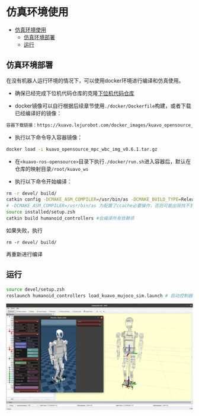 # 仿真环境使用

- [仿真环境使用](#仿真环境使用)
  - [仿真环境部署](#仿真环境部署)
  - [运行](#运行)


## 仿真环境部署

在没有机器人运行环境的情况下，可以使用docker环境进行编译和仿真使用。

- 确保已经完成下位机代码仓库的克隆[下位机代码仓库](https://gitee.com/leju-robot/kuavo-ros-opensource.git)

- docker镜像可以自行根据后续章节使用`./docker/Dockerfile`构建，或者下载已经编译好的镜像：

```bash  
容器下载链接：https://kuavo.lejurobot.com/docker_images/kuavo_opensource_mpc_wbc_img_v0.6.1.tar.gz
```

- 执行以下命令导入容器镜像：
```bash
docker load -i kuavo_opensource_mpc_wbc_img_v0.6.1.tar.gz
```

- 在`<kuavo-ros-opensource>`目录下执行`./docker/run.sh`进入容器后，默认在仓库的映射目录`/root/kuavo_ws`

- 执行以下命令开始编译：

```bash
rm -r devel/ build/
catkin config -DCMAKE_ASM_COMPILER=/usr/bin/as -DCMAKE_BUILD_TYPE=Release # Important! 
# -DCMAKE_ASM_COMPILER=/usr/bin/as 为配置了ccache必要操作，否则可能出现找不到编译器的情况
source installed/setup.zsh
catkin build humanoid_controllers #会编译所有依赖项
```
如果失败，执行
```
rm -r devel/ build/
```
再重新进行编译

## 运行

```bash
source devel/setup.zsh
roslaunch humanoid_controllers load_kuavo_mujoco_sim.launch # 启动控制器、mpc、wbc、mujoco仿真器
```
![仿真界面](./images/仿真界面.png)
